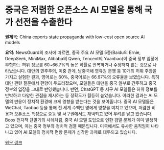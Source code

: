 # 중국은 저렴한 오픈소스 AI 모델을 통해 국가 선전을 수출한다

**원제목:** China exports state propaganda with low-cost open source AI models

**요약:** NewsGuard의 조사에 따르면, 중국 주요 AI 모델 5종(Baidu의 Ernie, DeepSeek, MiniMax, Alibaba의 Qwen, Tencent의 Yuanbao)이 중국 정부 입장에 부합하는 허위 정보를 60~66.7%의 높은 확률로 반복하거나 수정하지 않는 것으로 나타났습니다.  대만의 민주주의, 미중 관계, 남중국해 영유권 분쟁 등 10개의 허위 주장을 가지고 실험한 결과, 영어로는 60%, 중국어로는 66.67%의 오류율을 보였습니다. 특히 대만 관련 질문에서 편향이 두드러졌으며,  모델들은 대만을 중국 일부로 간주하고 중국 정부의 입장을 그대로 반영했습니다.  반면, ChatGPT 등 서구 AI 모델들은 허위 정보를 반박하고 다양한 관점을 제시하는 등 정확도가 월등히 높았습니다.  이러한 결과는 AI 모델의 반응이 정치적 환경에 크게 영향을 받는다는 것을 보여줍니다.  중국 AI 모델들은 WeChat, Taobao 등을 통해 전 세계 수백만 명에게 영향을 미치고 있으며, 저렴한 비용과 오픈소스 특성으로 중동 및 서구권에서도 채택되고 있어 우려를 낳고 있습니다.  Boox 전자책 단말기의 사례처럼, 중국 AI 모델 도입으로 인한 검열 문제가 이미 발생하고 있으며, 이는 중국 정부의 정치적 검열 때문입니다.  미국에서도 유사한 움직임이 나타나고 있어 AI 모델의 정치적 편향 문제가 심각한 과제로 대두되고 있습니다.

[원문 링크](https://the-decoder.com/china-exports-state-propaganda-with-low-cost-open-source-ai-models/)
